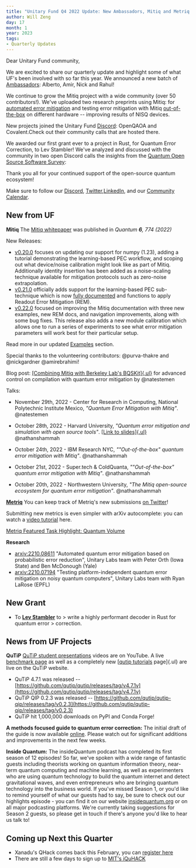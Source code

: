 ```yaml
---
title: "Unitary Fund Q4 2022 Update: New Ambassadors, Mitiq and Metriq updates, research, and project community calls"
author: Will Zeng
day: 17
month: 1
year: 2023
tags:
- Quarterly Updates
---
```


Dear Unitary Fund community,

We are excited to share our quarterly update and highlight some of what
UF's been involved with so far this year. We announced a new batch of
[Ambassadors](https://unitary.foundation/posts/2022_ambassadors.html):
Alberto, Amir, Nick and Rahul!

We continue to grow the Mitiq project with a wide community (over 50
contributors!). We've uploaded two research preprints using Mitiq: for
[automated error mitigation](https://arxiv.org/abs/2210.08611)
and testing error mitigation with Mitiq
[out-of-the-box](https://arxiv.org/abs/2210.07194) on different
hardware -- improving results of NISQ devices.

New projects joined the Unitary Fund
[Discord](https://discord.com/invite/JqVGmpkP96): OpenQAOA and
Covalent.Check out their community calls that are hosted there.

We awarded our first grant ever to a project in Rust, for Quantum Error
Correction, to Lev Stambler! We've analyzed and discussed with the community in two open
Discord calls the insights from the [Quantum Open Source Software
Survey](https://unitary.foundation/posts/2022_survey_results.html):

Thank you all for your continued support of the open-source quantum
ecosystem!

Make sure to follow our
[Discord](https://discord.com/invite/JqVGmpkP96),
[Twitter](https://twitter.com/unitaryfund),[LinkedIn](https://www.linkedin.com/company/unitary-fund/),
and our [Community
Calendar](https://calendar.google.com/calendar/u/0/embed?src=c_mgqdq6hj2isi4d6h467kfqvg60@group.calendar.google.com).

## New from UF

**Mitiq**
The [Mitiq whitepaper](https://arxiv.org/abs/2009.04417) was published in *Quantum **6**, 774 (2022)*

New Releases:
- [v0.20.0](https://github.com/unitaryfund/mitiq/releases/tag/v0.20.0) focuses on updating our support for numpy (1.23), adding a tutorial demonstrating the learning-based PEC workflow, and scoping out what device/noise calibration might look like as part of Mitiq. Additionally identity insertion has been added as a noise-scaling technique available for mitigation protocols such as zero-noise extrapolation.
- [v0.21.0](https://github.com/unitaryfund/mitiq/releases/tag/v0.21.0) officially adds support for the learning-based PEC sub-technique which is now [fully documented](https://mitiq.readthedocs.io/en/latest/guide/pec-3-options.html#applying-learning-based-pec) and functions to apply Readout Error Mitigation (REM).
- [v0.22.0](https://github.com/unitaryfund/mitiq/releases/tag/v0.22.0) focused on improving the Mitiq documentation with three new examples, new REM docs, and navigation improvements, along with some bug fixes. This release also adds a new module calibration which allows one to run a series of experiments to see what error mitigation parameters will work best for their particular setup.

Read more in our updated [Examples](https://mitiq.readthedocs.io/en/stable/examples/examples.html) section.

Special thanks to the volunteering contributors: \@purva-thakre and \@nickgardner \@amirebrahimi!

Blog post: [[Combining Mitiq with Berkeley Lab's BQSKit]{.ul}](https://unitary.foundation/posts/bqskit.html) for advanced control on compilation with quantum error mitigation by \@natestemen

Talks:
- November 29th, 2022 - Center for Research in Computing, National Polytechnic Institute Mexico, *\"Quantum Error Mitigation with Mitiq\"*. \@natestemen

-  October 28th, 2022 - Harvard University, *\"Quantum error mitigation and simulation with open source tools\"*. [[Link to slides]{.ul}](https://docs.google.com/presentation/d/1uUxY7dW8v5Di_xN9OteednKFF1E_OLpxwzvve7psh24/edit?usp=sharing) \@nathanshammah

- October 24th, 2022 - IBM Research NYC, *\""Out-of-the-box" quantum error mitigation with Mitiq\"*. \@nathanshammah

- October 21st, 2022 - Super.tech & ColdQuanta, *\""Out-of-the-box" quantum error mitigation with Mitiq\"*. \@nathanshammah

-  October 20th, 2022 - Northwestern University, *\"The Mitiq open-source ecosystem for quantum error mitigation\"*. \@nathanshammah


[**Metriq**](https://metriq.info/) You can keep track of Metriq's new submissions [on Twitter](https://twitter.com/MetriqInfo)!

Submitting new metrics is even simpler with arXiv autocomplete: you can watch a [video tutorial](https://www.youtube.com/watch?v=XjLeutpo3v0) here.

[Metriq Featured Task Highlight: Quantum Volume](https://unitary.foundation/posts/metriq_quantum_volume.html)

**Research**
- [arxiv:2210.08611](https://arxiv.org/abs/2210.08611) "Automated quantum error mitigation based on probabilistic error reduction", Unitary Labs team with Peter Orth (Iowa State) and Ben McDonough (Yale)
- [arxiv:2210.07194](https://arxiv.org/abs/2210.07194) "Testing platform-independent quantum error mitigation on noisy quantum computers", Unitary Labs team with Ryan LaRose (EPFL)

## New Grant
- To [**Lev Stambler**](https://github.com/Lev-Stambler) to
        > write a highly performant decoder in Rust for quantum error
        > correction.

## News from UF Projects
**QuTiP** [QuTiP student presentations](https://www.youtube.com/watch?v=cCzohbNxweM) videos are on YouTube. A live [benchmark page](https://qutip.org/qutip-benchmark/) as well as a completely new [[qutip tutorials](https://qutip.org/qutip-tutorials/) page]{.ul} are live on the QuTiP website.
- QuTiP 4.7.1 was released -- [https://github.com/qutip/qutip/releases/tag/v4.7.1v](https://github.com/qutip/qutip/releases/tag/v4.7.1v)
- QuTiP QIP 0.2.3 was released -- [https://github.com/qutip/qutip-qip/releases/tag/v0.2.3](https://github.com/qutip/qutip-qip/releases/tag/v0.2.3)
- QuTiP hit 1,000,000 downloads on PyPI and Conda Forge!

**A methods focused guide to quantum error correction:** The initial draft of the guide is now available [online](https://abdullahkhalid.com/qecft/). Please watch out for significant additions and improvements in the next few weeks.

**Inside Quantum:** The insideQuantum podcast has completed its first season of 12 episodes! So far, we've spoken with a wide range of fantastic guests including theorists working on quantum information theory, near-term quantum computing and machine learning, as well as experimenters who are using quantum technology to build the quantum internet and detect gravitational waves, and even entrepreneurs who are bringing quantum technology into the business world. If you've missed Season 1, or you'd like to remind yourself of what our guests had to say, be sure to check out our highlights episode - you can find it on our website [insidequantum.org](http://insidequantum.org/) or on all major podcasting platforms. We\'re currently taking suggestions for Season 2 guests, so please get in touch if there's anyone you'd like to hear us talk to!

## Coming up Next this Quarter
- Xanadu's QHack comes back this February, you can [register here](https://qhack.ai/)
- There are still a few days to sign up to [MIT's iQuHACK](https://www.iquise.mit.edu/iQuHACK/2023-01-27)
